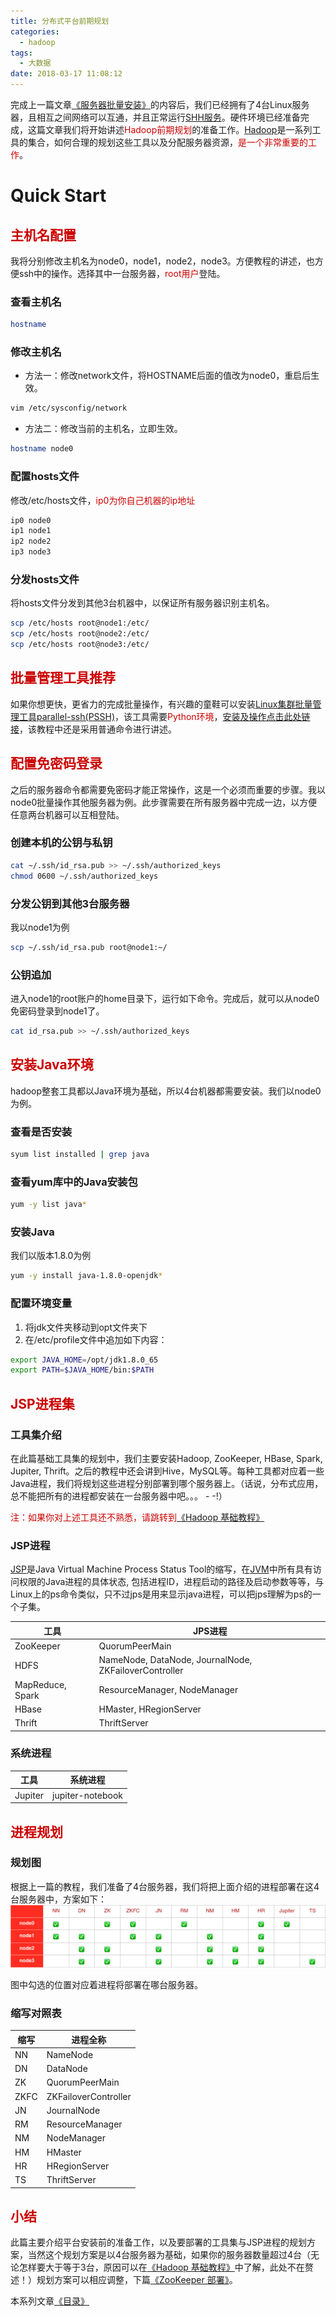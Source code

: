 ```yaml
---
title: 分布式平台前期规划
categories:
  - hadoop
tags:
  - 大数据
date: 2018-03-17 11:08:12
---
```

完成上一篇文章[《服务器批量安装》](/hadoop/hadoop-servers/)的内容后，我们已经拥有了4台Linux服务器，且相互之间网络可以互通，并且正常运行[SHH服务](https://baike.baidu.com/item/ssh/10407?fr=aladdin)。硬件环境已经准备完成，这篇文章我们将开始讲述<font color=#c00>Hadoop前期规划</font>的准备工作。[Hadoop](https://baike.baidu.com/item/Hadoop/3526507?fr=aladdin)是一系列工具的集合，如何合理的规划这些工具以及分配服务器资源，<font color=#c00>是一个非常重要的工作</font>。

<!--more-->

# Quick Start

## <font color=#c00>主机名配置</font>

我将分别修改主机名为node0，node1，node2，node3。方便教程的讲述，也方便ssh中的操作。选择其中一台服务器，<font color=#c00>root用户</font>登陆。

### 查看主机名

``` bash
hostname
```

### 修改主机名

- 方法一：修改network文件，将HOSTNAME后面的值改为node0，重启后生效。


``` bash
vim /etc/sysconfig/network
```

- 方法二：修改当前的主机名，立即生效。


``` bash
hostname node0
```

### 配置hosts文件

修改/etc/hosts文件，<font color=#c00>ip0为你自己机器的ip地址</font>

``` bash
ip0 node0
ip1 node1
ip2 node2
ip3 node3 
```

### 分发hosts文件

将hosts文件分发到其他3台机器中，以保证所有服务器识别主机名。

``` bash
scp /etc/hosts root@node1:/etc/
scp /etc/hosts root@node2:/etc/
scp /etc/hosts root@node3:/etc/
```

## <font color=#c00>批量管理工具推荐</font>

如果你想更快，更省力的完成批量操作，有兴趣的童鞋可以安装[Linux集群批量管理工具parallel-ssh(PSSH)](http://www.theether.org/pssh/)，该工具需要<font color=#c00>Python环境</font>，[安装及操作点击此处链接](http://man.linuxde.net/pssh)，该教程中还是采用普通命令进行讲述。

## <font color=#c00>配置免密码登录</font>

之后的服务器命令都需要免密码才能正常操作，这是一个必须而重要的步骤。我以node0批量操作其他服务器为例。此步骤需要在所有服务器中完成一边，以方便任意两台机器可以互相登陆。

### 创建本机的公钥与私钥

``` bash
cat ~/.ssh/id_rsa.pub >> ~/.ssh/authorized_keys
chmod 0600 ~/.ssh/authorized_keys
```

### 分发公钥到其他3台服务器

我以node1为例

``` bash
scp ~/.ssh/id_rsa.pub root@node1:~/
```

### 公钥追加

进入node1的root账户的home目录下，运行如下命令。完成后，就可以从node0免密码登录到node1了。

``` bash
cat id_rsa.pub >> ~/.ssh/authorized_keys
```

## <font color=#c00>安装Java环境</font>

hadoop整套工具都以Java环境为基础，所以4台机器都需要安装。我们以node0为例。

### 查看是否安装

``` bash
syum list installed | grep java
```

### 查看yum库中的Java安装包

``` bash
yum -y list java*
```

### 安装Java

我们以版本1.8.0为例

``` bash
yum -y install java-1.8.0-openjdk*
```

### 配置环境变量

1. 将jdk文件夹移动到opt文件夹下
2. 在/etc/profile文件中追加如下内容：

``` bash
export JAVA_HOME=/opt/jdk1.8.0_65
export PATH=$JAVA_HOME/bin:$PATH
```

## <font color=#c00>JSP进程集</font>

### 工具集介绍

在此篇基础工具集的规划中，我们主要安装Hadoop, ZooKeeper, HBase, Spark, Jupiter, Thrift。之后的教程中还会讲到Hive，MySQL等。每种工具都对应着一些Java进程，我们将规划这些进程分别部署到哪个服务器上。（话说，分布式应用，总不能把所有的进程都安装在一台服务器中吧。。。 - -!）

<font color=#c00>注：如果你对上述工具还不熟悉，请跳转到[《Hadoop 基础教程》](/hadoop/hadoop-tutorial/)</font>

### JSP进程

[JSP](https://www.cnblogs.com/wzyxidian/p/5314148.html)是Java Virtual Machine Process Status Tool的缩写，在[JVM](https://baike.baidu.com/item/JVM/2902369?fr=aladdin)中所有具有访问权限的Java进程的具体状态, 包括进程ID，进程启动的路径及启动参数等等，与Linux上的ps命令类似，只不过jps是用来显示java进程，可以把jps理解为ps的一个子集。

| 工具             | JPS进程                              |
| ---------------- | ------------------------------------ |
| ZooKeeper        | QuorumPeerMain |
| HDFS             | NameNode, DataNode, JournalNode, ZKFailoverController      |
| MapReduce, Spark | ResourceManager, NodeManager         |
| HBase            | HMaster,  HRegionServer              |
| Thrift           | ThriftServer                         |

### 系统进程

| 工具 | 系统进程 |
| ---- | -------- |
| Jupiter     | jupiter-notebook |

## <font color=#c00>进程规划</font>

### 规划图

根据上一篇的教程，我们准备了4台服务器，我们将把上面介绍的进程部署在这4台服务器中，方案如下：
![planning](/images/post/hadoop/hdp12.jpg)

图中勾选的位置对应着进程将部署在哪台服务器。

### 缩写对照表


| 缩写 | 进程全称             |
| ---- | -------------------- |
| NN   | NameNode             |
| DN   | DataNode             |
| ZK   | QuorumPeerMain       |
| ZKFC | ZKFailoverController |
| JN   | JournalNode          |
| RM   | ResourceManager      |
| NM   | NodeManager          |
| HM   | HMaster              |
| HR   | HRegionServer        |
| TS   | ThriftServer         |

## <font color=#c00>小结</font>

此篇主要介绍平台安装前的准备工作，以及要部署的工具集与JSP进程的规划方案，当然这个规划方案是以4台服务器为基础，如果你的服务器数量超过4台（无论怎样要大于等于3台，原因可以在[《Hadoop 基础教程》](/hadoop/hadoop-tutorial/)中了解，此处不在赘述！）规划方案可以相应调整，下篇[《ZooKeeper 部署》](/hadoop/hadoop-zkp/)。

本系列文章[《目录》](/hadoop/hadoop-start/)